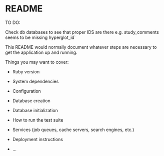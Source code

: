 # README

TO DO:

Check db databases to see that proper IDS are there
e.g.  study_comments seems to be missing hyperglot_id`                                                                          

This README would normally document whatever steps are necessary to get the
application up and running.

Things you may want to cover:

* Ruby version

* System dependencies

* Configuration

* Database creation

* Database initialization

* How to run the test suite

* Services (job queues, cache servers, search engines, etc.)

* Deployment instructions

* ...
